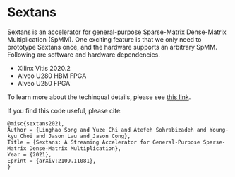 # Sextans

Sextans is an accelerator for general-purpose Sparse-Matrix Dense-Matrix Multiplication (SpMM). One exciting feature is that we only need to prototype Sextans once, and the hardware supports an arbitrary SpMM. Following are software and hardware dependencies.

+ Xilinx Vitis 2020.2
+ Alveo U280 HBM FPGA
+ Alveo U250 FPGA

To learn more about the techinqual details, please see [this link](https://arxiv.org/abs/2109.11081).


If you find this code useful, please cite:

    @misc{sextans2021,
    Author = {Linghao Song and Yuze Chi and Atefeh Sohrabizadeh and Young-kyu Choi and Jason Lau and Jason Cong},
    Title = {Sextans: A Streaming Accelerator for General-Purpose Sparse-Matrix Dense-Matrix Multiplication},
    Year = {2021},
    Eprint = {arXiv:2109.11081},
    }
